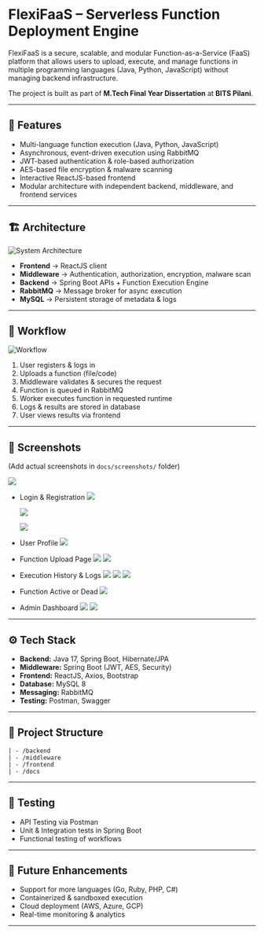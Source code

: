 # FlexiFaaS – Serverless Function Deployment Engine

FlexiFaaS is a secure, scalable, and modular Function-as-a-Service (FaaS) platform that allows users to upload, execute, and manage functions in multiple programming languages (Java, Python, JavaScript) without managing backend infrastructure.

The project is built as part of **M.Tech Final Year Dissertation** at **BITS Pilani**.

---

## 🚀 Features

- Multi-language function execution (Java, Python, JavaScript)
- Asynchronous, event-driven execution using RabbitMQ
- JWT-based authentication & role-based authorization
- AES-based file encryption & malware scanning
- Interactive ReactJS-based frontend
- Modular architecture with independent backend, middleware, and frontend services

---

## 🏗️ Architecture

![System Architecture](./docs/system-architecture.png)

- **Frontend** → ReactJS client
- **Middleware** → Authentication, authorization, encryption, malware scan
- **Backend** → Spring Boot APIs + Function Execution Engine
- **RabbitMQ** → Message broker for async execution
- **MySQL** → Persistent storage of metadata & logs

---

## 🔄 Workflow

![Workflow](./docs/workflow.png)

1. User registers & logs in
2. Uploads a function (file/code)
3. Middleware validates & secures the request
4. Function is queued in RabbitMQ
5. Worker executes function in requested runtime
6. Logs & results are stored in database
7. User views results via frontend

---

## 📸 Screenshots

(Add actual screenshots in `docs/screenshots/` folder)

![](./docs/screenshots/splashscreen.png)

- Login & Registration
  ![](./docs/screenshots/registration.png)

  ![](./docs/screenshots/login.2png.png)

  ![](./docs/screenshots/dashboard.png)

- User Profile
  ![](./docs/screenshots/userprofile.png)

- Function Upload Page
  ![](./docs/screenshots/functionUpload.png)
  ![](./docs/screenshots/functionUpload2.png)

- Execution History & Logs
  ![](./docs/screenshots/FunctionExecution.png)
  ![](./docs/screenshots/FunctionHistory.png)
  ![](./docs/screenshots/ExecutionLogs.png)

- Function Active or Dead
  ![](./docs/screenshots/ActiveOrDead.png)

- Admin Dashboard
  ![](./docs/screenshots/AdminDashboard.png)
  ![](./docs/screenshots/AdminFunctionOverview.png)

---

## ⚙️ Tech Stack

- **Backend:** Java 17, Spring Boot, Hibernate/JPA
- **Middleware:** Spring Boot (JWT, AES, Security)
- **Frontend:** ReactJS, Axios, Bootstrap
- **Database:** MySQL 8
- **Messaging:** RabbitMQ
- **Testing:** Postman, Swagger

---

## 📂 Project Structure

```
| - /backend
| - /middleware
| - /frontend
| - /docs
```

---

## 🧪 Testing

- API Testing via Postman
- Unit & Integration tests in Spring Boot
- Functional testing of workflows

---

## 📌 Future Enhancements

- Support for more languages (Go, Ruby, PHP, C#)
- Containerized & sandboxed execution
- Cloud deployment (AWS, Azure, GCP)
- Real-time monitoring & analytics

---
